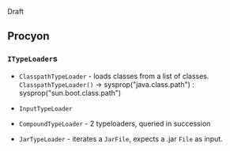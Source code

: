 Draft

## Procyon

### `ITypeLoader`s

* `ClasspathTypeLoader` - loads classes from a list of classes.
    `ClasspathTypeLoader()` -> sysprop("java.class.path") : sysprop("sun.boot.class.path")
    

* `InputTypeLoader`
* `CompoundTypeLoader` - 2 typeloaders, queried in succession
* `JarTypeLoader` - iterates a `JarFile`, expects a .jar `File` as input.
